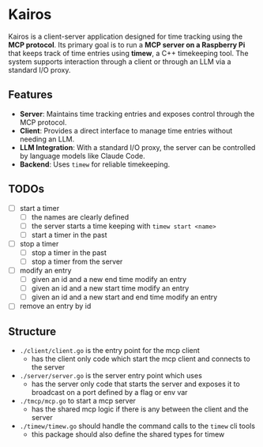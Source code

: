 # Kairos

Kairos is a client-server application designed for time tracking using the **MCP protocol**. Its primary goal is to run a **MCP server on a Raspberry Pi** that keeps track of time entries using **timew**, a C++ timekeeping tool. The system supports interaction through a client or through an LLM via a standard I/O proxy.

## Features

- **Server**: Maintains time tracking entries and exposes control through the MCP protocol.
- **Client**: Provides a direct interface to manage time entries without needing an LLM.
- **LLM Integration**: With a standard I/O proxy, the server can be controlled by language models like Claude Code.
- **Backend**: Uses `timew` for reliable timekeeping.

## TODOs

- [ ] start a timer
  - [ ] the names are clearly defined
  - [ ] the server starts a time keeping with `timew start <name>`
  - [ ] start a timer in the past
- [ ] stop a timer
  - [ ] stop a timer in the past
  - [ ] stop a timer from the server
- [ ] modify an entry
  - [ ] given an id and a new end time modify an entry
  - [ ] given an id and a new start time modify an entry
  - [ ] given an id and a new start and end time modify an entry
- [ ] remove an entry by id

## Structure

- `./client/client.go` is the entry point for the mcp client
  - has the client only code which start the mcp client and connects to the server
- `./server/server.go` is the server entry point which uses
  - has the server only code that starts the server and exposes it to broadcast on a port defined by
    a flag or env var
- `./tmcp/mcp.go` to start a mcp server
  - has the shared mcp logic if there is any between the client and the server
- `./timew/timew.go` should handle the command calls to the `timew` cli tools
  - this package should also define the shared types for timew
